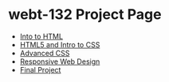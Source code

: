 # webt-132 Project Page

<ul>
    <li><a href="into_to_html/index.html" target=" blank">Into to HTML</a></li>
    <li><a href="HTML5_intro_to_css/index.html" target=" blank">HTML5 and Intro to CSS</a></li>
    <li><a href="adv_css/index.html" target=" blank">Advanced CSS</a></li>
    <li><a href="responsive/index.html" target=" blank">Responsive Web Design</a></li>
    <li><a href="finalproject/index.html" target=" blank">Final Project</a></li>  
<ul>
